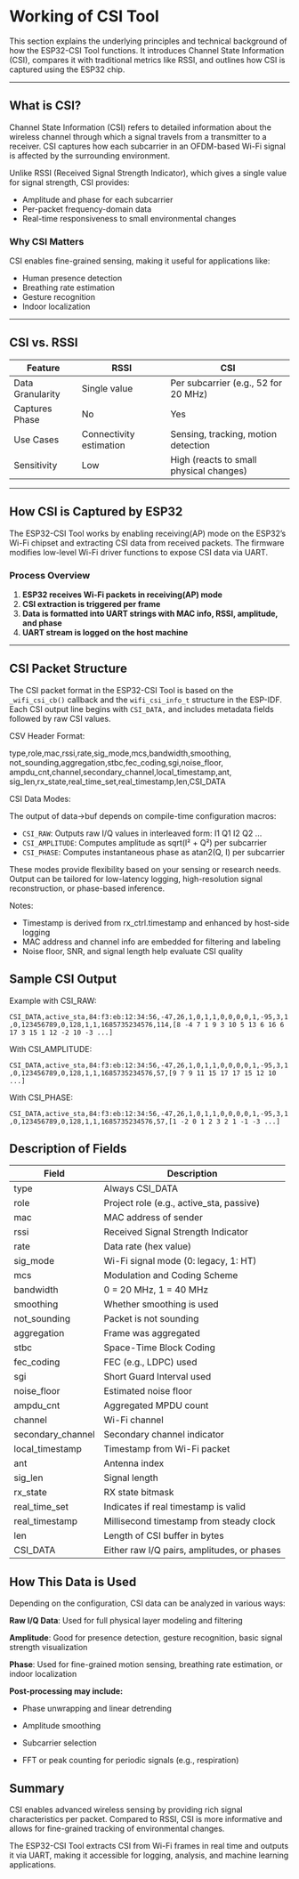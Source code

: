 # Working of CSI Tool

This section explains the underlying principles and technical background of how the ESP32-CSI Tool functions. It introduces Channel State Information (CSI), compares it with traditional metrics like RSSI, and outlines how CSI is captured using the ESP32 chip.

---

## What is CSI?

Channel State Information (CSI) refers to detailed information about the wireless channel through which a signal travels from a transmitter to a receiver. CSI captures how each subcarrier in an OFDM-based Wi-Fi signal is affected by the surrounding environment.

Unlike RSSI (Received Signal Strength Indicator), which gives a single value for signal strength, CSI provides:
- Amplitude and phase for each subcarrier
- Per-packet frequency-domain data
- Real-time responsiveness to small environmental changes

### Why CSI Matters
CSI enables fine-grained sensing, making it useful for applications like:
- Human presence detection
- Breathing rate estimation
- Gesture recognition
- Indoor localization

---

## CSI vs. RSSI

| Feature         | RSSI                        | CSI                                     |
|----------------|-----------------------------|------------------------------------------|
| Data Granularity | Single value                | Per subcarrier (e.g., 52 for 20 MHz)     |
| Captures Phase  | No                          | Yes                                      |
| Use Cases       | Connectivity estimation     | Sensing, tracking, motion detection      |
| Sensitivity     | Low                         | High (reacts to small physical changes)  |

---

## How CSI is Captured by ESP32

The ESP32-CSI Tool works by enabling receiving(AP) mode on the ESP32’s Wi-Fi chipset and extracting CSI data from received packets. The firmware modifies low-level Wi-Fi driver functions to expose CSI data via UART.

### Process Overview
1. **ESP32 receives Wi-Fi packets in receiving(AP) mode**
2. **CSI extraction is triggered per frame**
3. **Data is formatted into UART strings with MAC info, RSSI, amplitude, and phase**
4. **UART stream is logged on the host machine**

---
## CSI Packet Structure

The CSI packet format in the ESP32-CSI Tool is based on the `_wifi_csi_cb()` callback and the `wifi_csi_info_t` structure in the ESP-IDF. Each CSI output line begins with `CSI_DATA,` and includes metadata fields followed by raw CSI values.

CSV Header Format:

type,role,mac,rssi,rate,sig_mode,mcs,bandwidth,smoothing,
not_sounding,aggregation,stbc,fec_coding,sgi,noise_floor,
ampdu_cnt,channel,secondary_channel,local_timestamp,ant,
sig_len,rx_state,real_time_set,real_timestamp,len,CSI_DATA

CSI Data Modes:

The output of data->buf depends on compile-time configuration macros:

- `CSI_RAW`: Outputs raw I/Q values in interleaved form: I1 Q1 I2 Q2 ...
- `CSI_AMPLITUDE`: Computes amplitude as sqrt(I² + Q²) per subcarrier
- `CSI_PHASE`: Computes instantaneous phase as atan2(Q, I) per subcarrier

These modes provide flexibility based on your sensing or research needs. Output can be tailored for low-latency logging, high-resolution signal reconstruction, or phase-based inference.

Notes:

- Timestamp is derived from rx_ctrl.timestamp and enhanced by host-side logging
- MAC address and channel info are embedded for filtering and labeling
- Noise floor, SNR, and signal length help evaluate CSI quality

## Sample CSI Output

Example with CSI_RAW:

`CSI_DATA,active_sta,84:f3:eb:12:34:56,-47,26,1,0,1,1,0,0,0,0,1,-95,3,1,0,123456789,0,128,1,1,1685735234576,114,[8 -4 7 1 9 3 10 5 13 6 16 6 17 3 15 1 12 -2 10 -3 ...]`

With CSI_AMPLITUDE:

`CSI_DATA,active_sta,84:f3:eb:12:34:56,-47,26,1,0,1,1,0,0,0,0,1,-95,3,1,0,123456789,0,128,1,1,1685735234576,57,[9 7 9 11 15 17 17 15 12 10 ...]`

With CSI_PHASE:

`CSI_DATA,active_sta,84:f3:eb:12:34:56,-47,26,1,0,1,1,0,0,0,0,1,-95,3,1,0,123456789,0,128,1,1,1685735234576,57,[1 -2 0 1 2 3 2 1 -1 -3 ...]`


## Description of Fields

| Field              | Description                                      |
|--------------------|--------------------------------------------------|
| type               | Always CSI_DATA                                 |
| role               | Project role (e.g., active_sta, passive)        |
| mac                | MAC address of sender                           |
| rssi               | Received Signal Strength Indicator              |
| rate               | Data rate (hex value)                           |
| sig_mode           | Wi-Fi signal mode (0: legacy, 1: HT)            |
| mcs                | Modulation and Coding Scheme                    |
| bandwidth          | 0 = 20 MHz, 1 = 40 MHz                          |
| smoothing          | Whether smoothing is used                       |
| not_sounding       | Packet is not sounding                          |
| aggregation        | Frame was aggregated                            |
| stbc               | Space-Time Block Coding                         |
| fec_coding         | FEC (e.g., LDPC) used                           |
| sgi                | Short Guard Interval used                       |
| noise_floor        | Estimated noise floor                           |
| ampdu_cnt          | Aggregated MPDU count                           |
| channel            | Wi-Fi channel                                   |
| secondary_channel  | Secondary channel indicator                     |
| local_timestamp    | Timestamp from Wi-Fi packet                     |
| ant                | Antenna index                                   |
| sig_len            | Signal length                                   |
| rx_state           | RX state bitmask                                |
| real_time_set      | Indicates if real timestamp is valid            |
| real_timestamp     | Millisecond timestamp from steady clock         |
| len                | Length of CSI buffer in bytes                   |
| CSI_DATA           | Either raw I/Q pairs, amplitudes, or phases     |

## How This Data is Used

Depending on the configuration, CSI data can be analyzed in various ways:

**Raw I/Q Data**: Used for full physical layer modeling and filtering

**Amplitude**: Good for presence detection, gesture recognition, basic signal strength visualization

**Phase**: Used for fine-grained motion sensing, breathing rate estimation, or indoor localization

**Post-processing may include:**

- Phase unwrapping and linear detrending

- Amplitude smoothing

- Subcarrier selection

- FFT or peak counting for periodic signals (e.g., respiration)



## Summary
CSI enables advanced wireless sensing by providing rich signal characteristics per packet. Compared to RSSI, CSI is more informative and allows for fine-grained tracking of environmental changes.

The ESP32-CSI Tool extracts CSI from Wi-Fi frames in real time and outputs it via UART, making it accessible for logging, analysis, and machine learning applications.
